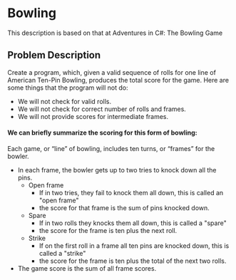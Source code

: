 # Bowling 
This description is based on that at Adventures in C#: The Bowling Game

## Problem Description
Create a program, which, given a valid sequence of rolls for one line of American Ten-Pin Bowling, produces the total score for the game. Here are some things that the program will not do:

* We will not check for valid rolls.
* We will not check for correct number of rolls and frames.
* We will not provide scores for intermediate frames.

#### We can briefly summarize the scoring for this form of bowling:

Each game, or “line” of bowling, includes ten turns, or “frames” for the bowler.
* In each frame, the bowler gets up to two tries to knock down all the pins.
  * Open frame
    * If in two tries, they fail to knock them all down, this is called an "open frame"
    * the score for that frame is the sum of pins knocked down.
  * Spare  
    * If in two rolls they knocks them all down, this is called a "spare"
    * the score for the frame is ten plus the next roll.
  * Strike
    * If on the first roll in a frame all ten pins are knocked down, this is called a "strike"
    * the score for the frame is ten plus the total of the next two rolls.
* The game score is the sum of all frame scores.

